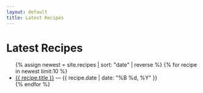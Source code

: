```yaml
---
layout: default
title: Latest Recipes
---
```


<h1>Latest Recipes</h1>
<ul>
  {% assign newest = site.recipes | sort: "date" | reverse %}
  {% for recipe in newest limit:10 %}
    <li>
      <a href="{{ recipe.url }}">{{ recipe.title }}</a>
      — {{ recipe.date | date: "%B %d, %Y" }}
    </li>
  {% endfor %}
</ul>
